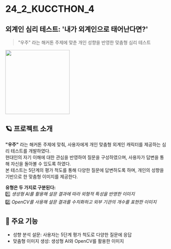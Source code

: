 # 24_2_KUCCTHON_4
## 외계인 심리 테스트: '내가 외계인으로 태어난다면?'
> "우주" 라는 해커톤 주제에 맞춘 개인 성향을 반영한 맞춤형 심리 테스트
<img src="https://github.com/user-attachments/assets/3af01b2e-9d48-4d4a-b0da-54a75b230bfd" width="200" height="200"/>

## 🪐 프로젝트 소개
**"우주"** 라는 해커톤 주제에 맞춰, 사용자에게 개인 맞춤형 외계인 캐릭터를 제공하는 심리 테스트를 개발하였다.<br/>
현대인의 자기 이해에 대한 관심을 반영하여 질문을 구성하였으며, 사용자가 답변을 통해 자신을 돌아볼 수 있도록 하였다.<br/>
본 테스트는 5단계의 평가 척도를 통해 다양한 질문에 답변하도록 하며, 개인의 성향을 기반으로 한 맞춤형 이미지를 제공한다.<br/>

**유형은 두 가지로 구분된다:**<br/>
1️⃣ *생성형 AI를 활용해 설문 결과에 따라 외형적 특성을 반영한 이미지*<br/>
2️⃣ *OpenCV를 사용해 설문 결과를 수치화하고 외부 기관의 개수를 표현한 이미지*

## 🚀 주요 기능

- 성향 분석 설문: 사용자는 5단계 평가 척도로 다양한 질문에 응답<br/>
- 맞춤형 이미지 생성: 생성형 AI와 OpenCV를 활용한 이미지
